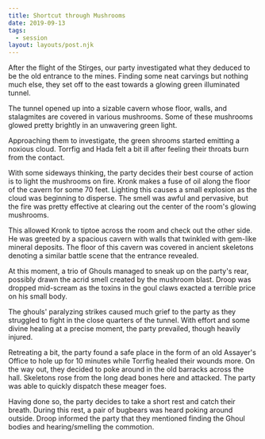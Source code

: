 ```yaml
---
title: Shortcut through Mushrooms
date: 2019-09-13
tags:
  - session
layout: layouts/post.njk
---
```


After the flight of the Stirges, our party investigated what they deduced to be the old entrance to the mines. Finding some neat carvings but nothing much else, they set off to the east towards a glowing green illuminated tunnel.

The tunnel opened up into a sizable cavern whose floor, walls, and stalagmites are covered in various mushrooms. Some of these mushrooms glowed pretty brightly in an unwavering green light.

Approaching them to investigate, the green shrooms started emitting a noxious cloud. Torrfig and Hada felt a bit ill after feeling their throats burn from the contact. 

With some sideways thinking, the party decides their best course of action is to light the mushrooms on fire. Kronk makes a fuse of oil along the floor of the cavern for some 70 feet. Lighting this causes a small explosion as the cloud was beginning to disperse. The smell was awful and pervasive, but the fire was pretty effective at clearing out the center of the room's glowing mushrooms.

This allowed Kronk to tiptoe across the room and check out the other side. He was greeted by a spacious cavern with walls that twinkled with gem-like mineral deposits. The floor of this cavern was covered in ancient skeletons denoting a similar battle scene that the entrance revealed.

At this moment, a trio of Ghouls managed to sneak up on the party's rear, possibly drawn the acrid smell created by the mushroom blast. Droop was dropped mid-scream as the toxins in the goul claws exacted a terrible price on his small body.

The ghouls' paralyzing strikes caused much grief to the party as they struggled to fight in the close quarters of the tunnel. With effort and some divine healing at a precise moment, the party prevailed, though heavily injured.

Retreating a bit, the party found a safe place in the form of an old Assayer's Office to hole up for 10 minutes while Torrfig healed their wounds more. On the way out, they decided to poke around in the old barracks across the hall. Skeletons rose from the long dead bones here and attacked. The party was able to quickly dispatch these meager foes.

Having done so, the party decides to take a short rest and catch their breath. During this rest, a pair of bugbears was heard poking around outside. Droop informed the party that they mentioned finding the Ghoul bodies and hearing/smelling the commotion.
